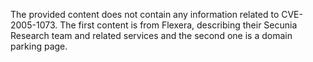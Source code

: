 The provided content does not contain any information related to CVE-2005-1073. The first content is from Flexera, describing their Secunia Research team and related services and the second one is a domain parking page.